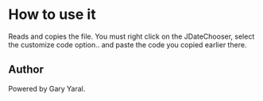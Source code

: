# How to use it
Reads and copies the file. You must right click on the JDateChooser, select the customize code option.. and paste the code you copied earlier there.

## Author
Powered by Gary Yaral.
